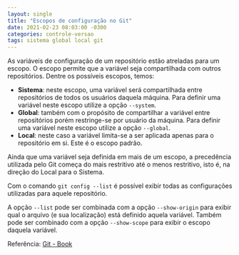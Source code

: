 ```yaml
---
layout: single
title: "Escopos de configuração no Git"
date: 2021-02-23 08:03:00 -0300
categories: controle-versao
tags: sistema global local git
---
```


As variáveis de configuração de um repositório estão atreladas para um escopo. O escopo permite que a variável seja compartilhada com outros repositórios. Dentre os possíveis escopos, temos:

- **Sistema**: neste escopo, uma variável será compartilhada entre repositórios de todos os usuários daquela máquina. Para definir uma variável neste escopo utilize a opção `--system`.
- **Global**: também com o propósito de compartilhar a variável entre repositórios porém restringe-se por usuário da máquina. Para definir uma variável neste escopo utilize a opção `--global`.
- **Local**: neste caso a variável limita-se a ser aplicada apenas para o repositório em si. Este é o escopo padrão.

Ainda que uma variável seja definida em mais de um escopo, a precedência utilizada pelo Git começa do mais restritivo até o menos restritivo, isto é, na direção do Local para o Sistema.

Com o comando `git config --list` é possível exibir todas as configurações utilizadas para aquele repositório.

A opção `--list` pode ser combinada com a opção `--show-origin` para exibir qual o arquivo (e sua localização) está definido aquela variável. Também pode ser combinado com a opção `--show-scope` para exibir o escopo daquela variável.

Referência: [Git - Book](https://git-scm.com/book/en/v2)